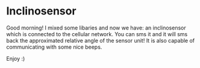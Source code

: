 # Inclinosensor
Good morning!
I mixed some libaries and now we have:
an inclinosensor which is connected to the cellular network. You can sms it and it will sms back the approximated relative angle of the sensor unit!
It is also capable of communicating with some nice beeps.

Enjoy :)
